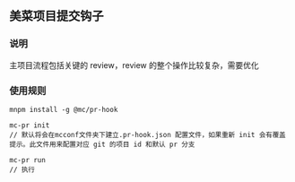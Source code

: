 ## 美菜项目提交钩子

### 说明

主项目流程包括关键的 review，review 的整个操作比较复杂，需要优化

### 使用规则

```
mnpm install -g @mc/pr-hook

mc-pr init
// 默认将会在mcconf文件夹下建立.pr-hook.json 配置文件，如果重新 init 会有覆盖提示。此文件用来配置对应 git 的项目 id 和默认 pr 分支

mc-pr run
// 执行

```
